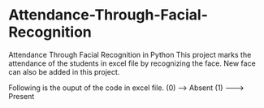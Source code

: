 # Attendance-Through-Facial-Recognition
Attendance Through Facial Recognition in Python
This project marks the attendance of the students in excel file by recognizing the face. New face can also be added in this project.

Following is the ouput of the code in excel file.
(0) --> Absent  (1) ---> Present
